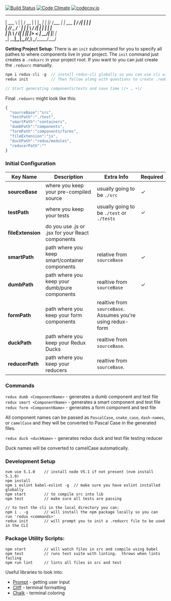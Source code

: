 [![Build Status](https://travis-ci.org/SpencerCDixon/redux-cli.svg?branch=master)](https://travis-ci.org/SpencerCDixon/redux-cli)
[![Code Climate](https://codeclimate.com/github/SpencerCDixon/redux-cli/badges/gpa.svg)](https://codeclimate.com/github/SpencerCDixon/redux-cli)
[![codecov.io](https://codecov.io/github/SpencerCDixon/redux-cli/coverage.svg?branch=master)](https://codecov.io/github/SpencerCDixon/redux-cli?branch=master)

______         _                   _____  _     _____  
| ___ \       | |                 /  __ \| |   |_   _| 
| |_/ /___  __| |_   ___  ________| /  \/| |     | |   
|    // _ \/ _` | | | \ \/ /______| |    | |     | |   
| |\ \  __/ (_| | |_| |>  <       | \__/\| |_____| |_  
\_| \_\___|\__,_|\__,_/_/\_\       \____/\_____/\___/  


**Getting Project Setup**:
There is an `init` subcommand for you to specify all pathes to where components
live in your project.  The `init` command just creates a `.reduxrc` in your
project root.  If you want to you can just create the `.reduxrc` manually.

```javascript
npm i redux-cli -g  // install redux-cli globally so you can use cli without prepending node_modules
redux init          // Then follow along with questions to create .reduxrc file 

// Start generating components/tests and save time \(• ◡ •)/
```

Final `.reduxrc` might look like this:

```javascript
{
  "sourceBase":"src",
  "testPath":"./test",
  "smartPath":"containers",
  "dumbPath":"components",
  "formPath":"components/forms",
  "fileExtension":"js",
  "duckPath":"redux/modules",
  "reducerPath":""
}
```  

### Initial Configuration
|Key Name|Description|Extra Info|Required|
|---|---|---|---|
|**sourceBase**|where you keep your pre-compiled source|usually going to be `./src`|✓|
|**testPath**|where you keep your tests|usually going to be `./test` or `./tests`  |✓|
|**fileExtension**|do you use .js or .jsx for your React components|   |  |
|**smartPath**|path where you keep smart/container components|relative from `sourceBase`|✓|
|**dumbPath**|path where you keep your dumb/pure components|realtive from `sourceBase`|✓|
|**formPath**|path where you keep your form components|realtive from `sourceBase`. Assumes you're using redux-form| |
|**duckPath**|path where you keep your Redux Ducks|realtive from `sourceBase`.| |
|**reducerPath**|path where you keep your reducers|realtive from `sourceBase`.| |


### Commands

`redux dumb <ComponentName>` - generates a dumb component and test file  
`redux smart <ComponentName>` - generates a smart component and test file  
`redux form <ComponentName>` - generates a form component and test file  

All component names can be passed as `PascalCase`, `snake_case`, `dash-names`,
or `camelCase` and they will be converted to Pascal Case in the generated files.

`redux duck <duckName>` - generates redux duck and test file testing reducer  

Duck names will be converted to camelCase automatically.


### Development Setup
```
nvm use 5.1.0    // install node V5.1 if not present (nvm install 5.1.0)
npm install
npm i eslint babel-eslint -g  // make sure you have eslint installed globally
npm start        // to compile src into lib
npm test         // make sure all tests are passing

// to test the cli in the local directory you can:
npm i . -g       // will install the npm package locally so you can run 'redux <commands>'
redux init       // will prompt you to init a .reduxrc file to be used in the CLI
```

### Package Utility Scripts:  
```
npm start        // will watch files in src and compile using babel
npm test         // runs test suite with linting.  throws when lints failing
npm run lint     // lints all files in src and test
```

Useful libraries to look into:  
*  [Prompt](https://github.com/flatiron/prompt) - getting user input
*  [Cliff](https://github.com/flatiron/cliff) - terminal formatting
*  [Chalk](https://github.com/chalk/chalk) - terminal coloring
